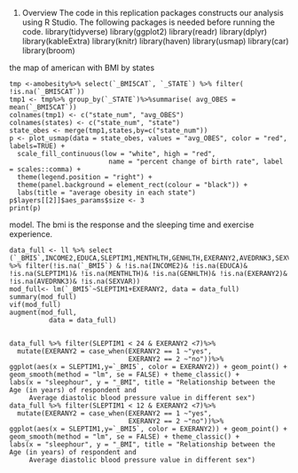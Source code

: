 1. Overview
The code in this replication packages constructs our analysis using R Studio.  The following packages is needed before running the code.
library(tidyverse)
library(ggplot2)
library(readr)
library(dplyr)
library(kableExtra)
library(knitr)
library(haven)
library(usmap)
library(car)
library(broom)


the map of american with BMI by states
```{r, echo = FALSE, message = FALSE, warning = FALSE}
tmp <-amobesity%>% select(`_BMI5CAT`, `_STATE`) %>% filter( !is.na(`_BMI5CAT`))
tmp1 <- tmp%>% group_by(`_STATE`)%>%summarise( avg_OBES = mean(`_BMI5CAT`))
colnames(tmp1) <- c("state_num", "avg_OBES")
colnames(states) <- c("state_num", "state")
state_obes <- merge(tmp1,states,by=c("state_num"))
p <- plot_usmap(data = state_obes, values = "avg_OBES", color = "red", labels=TRUE) + 
  scale_fill_continuous(low = "white", high = "red", 
                         name = "percent change of birth rate", label = scales::comma) + 
  theme(legend.position = "right") + 
  theme(panel.background = element_rect(colour = "black")) + 
  labs(title = "average obesity in each state")
p$layers[[2]]$aes_params$size <- 3
print(p)
```

model. The bmi is the response and the sleeping time and exercise experience.
```{r, echo = FALSE}
data_full <- ll %>% select (`_BMI5`,INCOME2,EDUCA,SLEPTIM1,MENTHLTH,GENHLTH,EXERANY2,AVEDRNK3,SEXVAR) %>% filter(!is.na(`_BMI5`) & !is.na(INCOME2)& !is.na(EDUCA)& !is.na(SLEPTIM1)& !is.na(MENTHLTH)& !is.na(GENHLTH)& !is.na(EXERANY2)& !is.na(AVEDRNK3)& !is.na(SEXVAR))
mod_full<- lm(`_BMI5`~SLEPTIM1+EXERANY2, data = data_full)
summary(mod_full)
vif(mod_full)
augment(mod_full,
          data = data_full)
```
```{r, echo = FALSE, message = FALSE, warning = FALSE}
 
data_full %>% filter(SLEPTIM1 < 24 & EXERANY2 <7)%>% 
  mutate(EXERANY2 = case_when(EXERANY2 == 1 ~"yes",
                              EXERANY2 == 2 ~"no"))%>%
ggplot(aes(x = SLEPTIM1,y=`_BMI5`, color = EXERANY2)) + geom_point() +
geom_smooth(method = "lm", se = FALSE) + theme_classic() +
labs(x = "sleephour", y = "_BMI", title = "Relationship between the Age (in years) of respondent and
     Average diastolic blood pressure value in different sex")
data_full %>% filter(SLEPTIM1 < 12 & EXERANY2 <7)%>% 
  mutate(EXERANY2 = case_when(EXERANY2 == 1 ~"yes",
                              EXERANY2 == 2 ~"no"))%>%
ggplot(aes(x = SLEPTIM1,y=`_BMI5`, color = EXERANY2)) + geom_point() +
geom_smooth(method = "lm", se = FALSE) + theme_classic() +
labs(x = "sleephour", y = "_BMI", title = "Relationship between the Age (in years) of respondent and
     Average diastolic blood pressure value in different sex")
```

